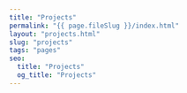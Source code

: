 ```yaml
---
title: "Projects"
permalink: "{{ page.fileSlug }}/index.html"
layout: "projects.html"
slug: "projects"
tags: "pages"
seo:
  title: "Projects"
  og_title: "Projects"
---
```



